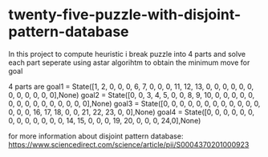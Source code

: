 # twenty-five-puzzle-with-disjoint-pattern-database

In this project to compute heuristic i break puzzle into 4 parts and solve each part seperate using astar algorihtm to obtain the minimum 
move for goal 

4 parts are
goal1 = State([1, 2, 0, 0, 0, 6, 7, 0, 0, 0, 11, 12, 13, 0, 0, 0, 0, 0, 0, 0, 0, 0, 0, 0, 0],None)
goal2 = State([0, 0, 3, 4, 5, 0, 0, 8, 9, 10, 0, 0, 0, 0, 0, 0, 0, 0, 0, 0, 0, 0, 0, 0, 0],None)
goal3 = State([0, 0, 0, 0, 0, 0, 0, 0, 0, 0, 0, 0, 0, 0, 0, 16, 17, 18, 0, 0, 21, 22, 23, 0, 0],None)
goal4 = State([0, 0, 0, 0, 0, 0, 0, 0, 0, 0, 0, 0, 0, 14, 15, 0, 0, 0, 19, 20, 0, 0, 0, 24,0],None)


for more information about disjoint pattern database: https://www.sciencedirect.com/science/article/pii/S0004370201000923




